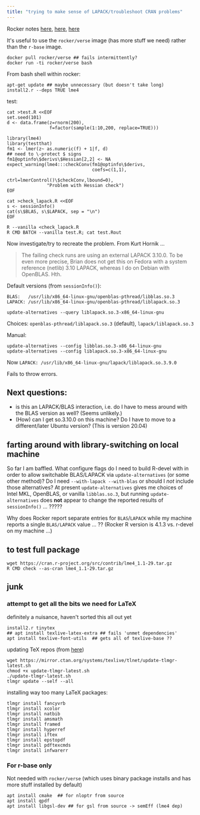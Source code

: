 ```yaml
---
title: "trying to make sense of LAPACK/troubleshoot CRAN problems"
---
```


Rocker notes [here](https://www.rocker-project.org/), [here](https://github.com/rocker-org/rocker/issues/134), [here](https://github.com/r-lib/remotes/issues/371)

It's useful to use the `rocker/verse` image (has more stuff we need) rather than the `r-base` image.

```
docker pull rocker/verse ## fails intermittently?
docker run -ti rocker/verse bash
```

From bash shell within rocker:

```
apt-get update ## maybe unnecessary (but doesn't take long)
install2.r --deps TRUE lme4
```

test:

```
cat >test.R <<EOF
set.seed(101)
d <- data.frame(z=rnorm(200),
                f=factor(sample(1:10,200, replace=TRUE)))

library(lme4)
library(testthat)
fm1 <- lmer(z~ as.numeric(f) + 1|f, d)
## need to \-protect $ signs
fm1@optinfo\$derivs\$Hessian[2,2] <- NA
expect_warning(lme4:::checkConv(fm1@optinfo\$derivs,
                                coefs=c(1,1),
                                ctrl=lmerControl()\$checkConv,lbound=0),
               "Problem with Hessian check")
EOF

cat >check_lapack.R <<EOF
s <- sessionInfo()
cat(s\$BLAS, s\$LAPACK, sep = "\n")
EOF
```

```
R --vanilla <check_lapack.R
R CMD BATCH --vanilla test.R; cat test.Rout
```

Now investigate/try to recreate the problem. From Kurt Hornik ...

> The failing check runs are using an external LAPACK 3.10.0. To be even more precise, Brian does not get this on Fedora with a system reference (netlib) 3.10 LAPACK, whereas I do on Debian with OpenBLAS.  Hth.


Default versions (from `sessionInfo()`):

```
BLAS:   /usr/lib/x86_64-linux-gnu/openblas-pthread/libblas.so.3
LAPACK: /usr/lib/x86_64-linux-gnu/openblas-pthread/liblapack.so.3
```

```
update-alternatives --query liblapack.so.3-x86_64-linux-gnu
```

Choices: `openblas-pthread/liblapack.so.3` (default), `lapack/liblapack.so.3`


Manual:

```
update-alternatives --config libblas.so.3-x86_64-linux-gnu
update-alternatives --config liblapack.so.3-x86_64-linux-gnu
```

Now `LAPACK: /usr/lib/x86_64-linux-gnu/lapack/liblapack.so.3.9.0`

Fails to throw errors.


## Next questions: 

- is this an LAPACK/BLAS interaction, i.e. do I have to mess around with the BLAS version as well? (Seems unlikely.)
- (How) can I get so.3.10.0 on this machine? Do I have to move to a different/later Ubuntu version? (This is version 20.04)


## farting around with library-switching on local machine

So far I am baffled. What configure flags do I need to build R-devel with in order to allow switchable BLAS/LAPACK via `update-alternatives` (or some other method)? Do I need `--with-lapack --with-blas` or should I *not* include those alternatives? At present `update-alternatives` gives me choices of Intel MKL, OpenBLAS, or vanilla `libblas.so.3`, but running `update-alternatives` does **not** appear to change the reported results of `sessionInfo()` ... ?????

Why does Rocker report separate entries for `BLAS`/`LAPACK` while my machine reports a single `BLAS/LAPACK` value ... ?? (Rocker R version is 4.1.3 vs. r-devel on my machine ...)

## to test full package

```
wget https://cran.r-project.org/src/contrib/lme4_1.1-29.tar.gz
R CMD check --as-cran lme4_1.1-29.tar.gz
```

## junk

### attempt to get all the bits we need for LaTeX

definitely a nuisance, haven't sorted this all out yet

```
install2.r tinytex
## apt install texlive-latex-extra ## fails 'unmet dependencies'
apt install texlive-font-utils  ## gets all of texlive-base ??
```

updating TeX repos (from [here](https://tug.org/texlive/upgrade.html))

```
wget https://mirror.ctan.org/systems/texlive/tlnet/update-tlmgr-latest.sh
chmod +x update-tlmgr-latest.sh
./update-tlmgr-latest.sh
tlmgr update --self --all
```

installing way too many LaTeX packages:

```
tlmgr install fancyvrb
tlmgr install xcolor
tlmgr install natbib
tlmgr install amsmath
tlmgr install framed
tlmgr install hyperref
tlmgr install iftex
tlmgr install epstopdf
tlmgr install pdftexcmds
tlmgr install infwarerr
```

### For r-base only

Not needed with `rocker/verse` (which uses binary package installs and has more stuff installed by default)

```
apt install cmake  ## for nloptr from source
apt install qpdf
apt install libgsl-dev ## for gsl from source -> semEff (lme4 dep)
```
